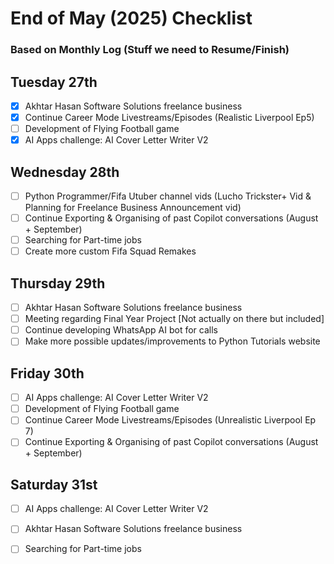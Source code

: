 # End of May (2025) Checklist

### Based on Monthly Log (Stuff we need to Resume/Finish)

## Tuesday 27th
- [x] Akhtar Hasan Software Solutions freelance business‌
- [x] ‌Continue Career Mode Livestreams/Episodes (Realistic Liverpool Ep5)
- [ ] Development of Flying Football game‌
- [x] AI Apps challenge: AI Cover Letter Writer V2

## Wednesday 28th
- [ ] Python Programmer/Fifa Utuber channel vids‌ (Lucho Trickster+ Vid & Planning for Freelance Business Announcement vid)
- [ ] Continue Exporting & Organising of past Copilot conversations (August + September)
- [ ] Searching for Part-time jobs
- [ ] Create more custom Fifa Squad Remakes

## Thursday 29th
- [ ] Akhtar Hasan Software Solutions freelance business‌
- [ ] Meeting regarding Final Year Project [Not actually on there but included]
- [ ] Continue developing WhatsApp AI bot for calls
- [ ] ‌Make more possible updates/improvements to Python Tutorials website

## Friday 30th 
- [ ] AI Apps challenge: AI Cover Letter Writer V2
- [ ] Development of Flying Football game‌
- [ ] ‌Continue Career Mode Livestreams/Episodes (Unrealistic Liverpool Ep 7)
- [ ] Continue Exporting & Organising of past Copilot conversations (August + September)

## Saturday 31st
- [ ] AI Apps challenge: AI Cover Letter Writer V2
- [ ] Akhtar Hasan Software Solutions freelance business‌
- [ ] Searching for Part-time jobs


